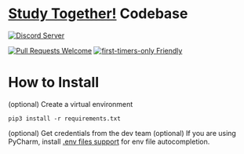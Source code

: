 # [Study Together!](https://discord.me/studytogether) Codebase
[![Discord Server](https://img.shields.io/discord/595999872222756885?label=Discord)](https://discord.me/studytogether)

[![Pull Requests Welcome](https://img.shields.io/badge/PRs-welcome-brightgreen.svg?style=flat)](http://makeapullrequest.com)
[![first-timers-only Friendly](https://img.shields.io/badge/first--timers--only-friendly-blue.svg)](http://www.firsttimersonly.com/)

# How to Install
(optional) Create a virtual environment

`pip3 install -r requirements.txt`

(optional) Get credentials from the dev team
(optional) If you are using PyCharm, install [.env files support](https://plugins.jetbrains.com/plugin/9525--env-files-support) for env file autocompletion.
